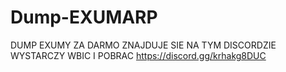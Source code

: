 # Dump-EXUMARP
DUMP EXUMY ZA DARMO ZNAJDUJE SIE NA TYM DISCORDZIE WYSTARCZY WBIC I POBRAC https://discord.gg/krhakg8DUC
